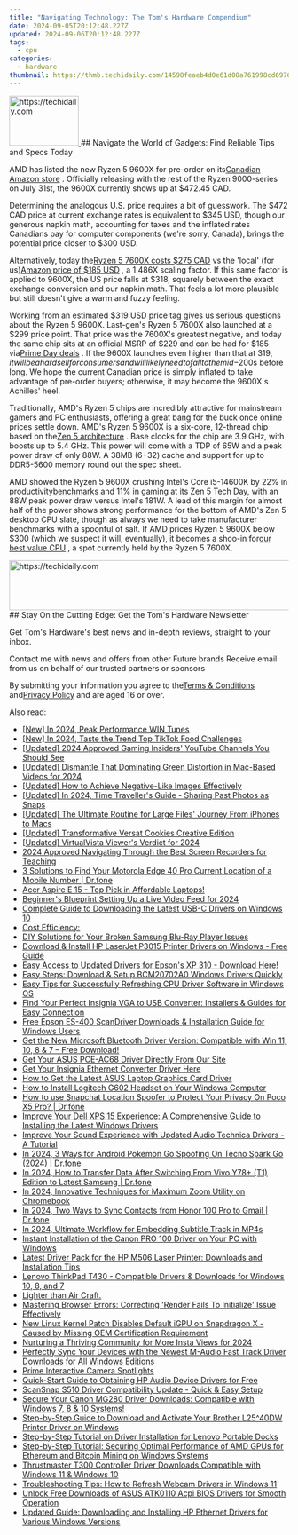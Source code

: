 ```yaml
---
title: "Navigating Technology: The Tom's Hardware Compendium"
date: 2024-09-05T20:12:48.227Z
updated: 2024-09-06T20:12:48.227Z
tags:
  - cpu
categories:
  - hardware
thumbnail: https://thmb.techidaily.com/14598feaeb4d0e61d08a761998cd6976c067dba5c944d538d367654e5b9adad2.jpg
---
```


<!-- affiliate ads begin -->
<a href="https://aligracehair.sjv.io/c/5597632/2115941/19272" target="_top" id="2115941">
  <img src="//a.impactradius-go.com/display-ad/19272-2115941" border="0" alt="https://techidaily.com" width="125" height="90"/>
</a>
<img height="0" width="0" src="https://aligracehair.sjv.io/i/5597632/2115941/19272" style="position:absolute;visibility:hidden;" border="0" />
<!-- affiliate ads end -->
## Navigate the World of Gadgets: Find Reliable Tips and Specs Today

AMD has listed the new Ryzen 5 9600X for pre-order on its[Canadian Amazon store](https://shop-links.co/link/?exclusive=1&publisher_slug=itechdaily19598&url=https%3A%2F%2Ftarget.georiot.com%2FProxy.ashx%3Ftsid%3D45723%26GR%255FURL%3Dhttps%253A%252F%252Famazon.ca%252Fdp%252FB0D6NN6TM7%253Ftag%253Dhawk-future-ca-20%2526ascsubtag%253Dtomshardware-us-8983708545272344516-20) . Officially releasing with the rest of the Ryzen 9000-series on July 31st, the 9600X currently shows up at $472.45 CAD.  
  
 Determining the analogous U.S. price requires a bit of guesswork. The $472 CAD price at current exchange rates is equivalent to $345 USD, though our generous napkin math, accounting for taxes and the inflated rates Canadians pay for computer components (we're sorry, Canada), brings the potential price closer to $300 USD.  
  
 Alternatively, today the[Ryzen 5 7600X costs $275 CAD](https://shop-links.co/link/?exclusive=1&publisher_slug=itechdaily19598&url=https%3A%2F%2Ftarget.georiot.com%2FProxy.ashx%3Ftsid%3D45723%26GR%255FURL%3Dhttps%253A%252F%252Famazon.ca%252FAMD-7600X-12-Thread-Unlocked-Processor%252Fdp%252FB0BBJDS62N%253Ftag%253Dhawk-future-ca-20%2526ascsubtag%253Dtomshardware-us-6673320314666460086-20) vs the 'local' (for us)[Amazon price of $185 USD](https://target.georiot.com/Proxy.ashx?tsid=45723&GR%5FURL=https%3A%2F%2Famazon.com%2FAMD-7600X-12-Thread-Unlocked-Processor%2Fdp%2FB0BBJDS62N%3Ftag%3Dhawk-future-20%26ascsubtag%3Dtomshardware-us-1010452049108629975-20) , a 1.486X scaling factor. If this same factor is applied to 9600X, the US price falls at $318, squarely between the exact exchange conversion and our napkin math. That feels a lot more plausible but still doesn't give a warm and fuzzy feeling.  
  
 Working from an estimated $319 USD price tag gives us serious questions about the Ryzen 5 9600X. Last-gen's Ryzen 5 7600X also launched at a $299 price point. That price was the 7600X's greatest negative, and today the same chip sits at an official MSRP of $229 and can be had for $185 via[Prime Day deals](https://www.tomshardware.com/news/best-deals-on-tech) . If the 9600X launches even higher than that at $319, it will be a hard sell for consumers and will likely need to fall to the mid-$200s before long. We hope the current Canadian price is simply inflated to take advantage of pre-order buyers; otherwise, it may become the 9600X's Achilles' heel.  
  
 Traditionally, AMD's Ryzen 5 chips are incredibly attractive for mainstream gamers and PC enthusiasts, offering a great bang for the buck once online prices settle down. AMD's Ryzen 5 9600X is a six-core, 12-thread chip based on the[Zen 5 architecture](https://www.tomshardware.com/pc-components/cpus/amd-deep-dives-zen-5-ryzen-9000-and-strix-point-cpu-rdna-35-gpu-and-xdna-2-architectures) . Base clocks for the chip are 3.9 GHz, with boosts up to 5.4 GHz. This power will come with a TDP of 65W and a peak power draw of only 88W. A 38MB (6+32) cache and support for up to DDR5-5600 memory round out the spec sheet.  
  
 AMD showed the Ryzen 5 9600X crushing Intel's Core i5-14600K by 22% in productivity[benchmarks](https://www.tomshardware.com/tag/benchmark) and 11% in gaming at its Zen 5 Tech Day, with an 88W peak power draw versus Intel's 181W. A lead of this margin for almost half of the power shows strong performance for the bottom of AMD's Zen 5 desktop CPU slate, though as always we need to take manufacturer benchmarks with a spoonful of salt. If AMD prices Ryzen 5 9600X below $300 (which we suspect it will, eventually), it becomes a shoo-in for[our best value CPU](https://www.tomshardware.com/reviews/best-cpus,3986.html#section-value-best-cpu-for-gaming-200-to-250) , a spot currently held by the Ryzen 5 7600X.

<!-- affiliate ads begin -->
<a href="https://appsumo.8odi.net/c/5597632/2130869/7443" target="_top" id="2130869">
  <img src="//a.impactradius-go.com/display-ad/7443-2130869" border="0" alt="https://techidaily.com" width="600" height="90"/>
</a>
<img height="0" width="0" src="https://appsumo.8odi.net/i/5597632/2130869/7443" style="position:absolute;visibility:hidden;" border="0" />
<!-- affiliate ads end -->
## Stay On the Cutting Edge: Get the Tom's Hardware Newsletter

 Get Tom's Hardware's best news and in-depth reviews, straight to your inbox.

 Contact me with news and offers from other Future brands  Receive email from us on behalf of our trusted partners or sponsors

 By submitting your information you agree to the[Terms & Conditions](https://futureplc.com/terms-conditions/) and[Privacy Policy](https://futureplc.com/privacy-policy/) and are aged 16 or over.

<ins class="adsbygoogle"
     style="display:block"
     data-ad-format="autorelaxed"
     data-ad-client="ca-pub-7571918770474297"
     data-ad-slot="1223367746"></ins>



<ins class="adsbygoogle"
     style="display:block"
     data-ad-client="ca-pub-7571918770474297"
     data-ad-slot="8358498916"
     data-ad-format="auto"
     data-full-width-responsive="true"></ins>

<span class="atpl-alsoreadstyle">Also read:</span>
<div><ul>
<li><a href="https://article-tips.techidaily.com/new-in-2024-peak-performance-win-tunes/"><u>[New] In 2024, Peak Performance WIN Tunes</u></a></li>
<li><a href="https://tiktok-clips.techidaily.com/new-in-2024-taste-the-trend-top-tiktok-food-challenges/"><u>[New] In 2024, Taste the Trend Top TikTok Food Challenges</u></a></li>
<li><a href="https://eaxpv-info.techidaily.com/updated-2024-approved-gaming-insiders-youtube-channels-you-should-see/"><u>[Updated] 2024 Approved Gaming Insiders' YouTube Channels You Should See</u></a></li>
<li><a href="https://youtube-docs.techidaily.com/ed-dismantle-that-dominating-green-distortion-in-mac-based-videos-for-2024/"><u>[Updated] Dismantle That Dominating Green Distortion in Mac-Based Videos for 2024</u></a></li>
<li><a href="https://some-techniques.techidaily.com/updated-how-to-achieve-negative-like-images-effectively/"><u>[Updated] How to Achieve Negative-Like Images Effectively</u></a></li>
<li><a href="https://snapchat-videos.techidaily.com/updated-in-2024-time-travellers-guide-sharing-past-photos-as-snaps/"><u>[Updated] In 2024, Time Traveller's Guide - Sharing Past Photos as Snaps</u></a></li>
<li><a href="https://some-approaches.techidaily.com/updated-the-ultimate-routine-for-large-files-journey-from-iphones-to-macs/"><u>[Updated] The Ultimate Routine for Large Files' Journey From iPhones to Macs</u></a></li>
<li><a href="https://some-guidance.techidaily.com/updated-transformative-versat-cookies-creative-edition/"><u>[Updated] Transformative Versat Cookies Creative Edition</u></a></li>
<li><a href="https://screen-recording.techidaily.com/updated-virtualvista-viewers-verdict-for-2024/"><u>[Updated] VirtualVista Viewer's Verdict for 2024</u></a></li>
<li><a href="https://screen-sharing-recording.techidaily.com/2024-approved-navigating-through-the-best-screen-recorders-for-teaching/"><u>2024 Approved Navigating Through the Best Screen Recorders for Teaching</u></a></li>
<li><a href="https://android-location-track.techidaily.com/3-solutions-to-find-your-motorola-edge-40-pro-current-location-of-a-mobile-number-drfone-by-drfone-virtual-android/"><u>3 Solutions to Find Your Motorola Edge 40 Pro Current Location of a Mobile Number | Dr.fone</u></a></li>
<li><a href="https://buynow-tips.techidaily.com/acer-aspire-e-15-top-pick-in-affordable-laptops/"><u>Acer Aspire E 15 - Top Pick in Affordable Laptops!</u></a></li>
<li><a href="https://extra-lessons.techidaily.com/beginners-blueprint-setting-up-a-live-video-feed-for-2024/"><u>Beginner's Blueprint Setting Up a Live Video Feed for 2024</u></a></li>
<li><a href="https://hardware-updates.techidaily.com/complete-guide-to-downloading-the-latest-usb-c-drivers-on-windows-10/"><u>Complete Guide to Downloading the Latest USB-C Drivers on Windows 10</u></a></li>
<li><a href="https://hardware-updates.techidaily.com/cost-efficiency/"><u>Cost Efficiency:</u></a></li>
<li><a href="https://hardware-updates.techidaily.com/diy-solutions-for-your-broken-samsung-blu-ray-player-issues/"><u>DIY Solutions for Your Broken Samsung Blu-Ray Player Issues</u></a></li>
<li><a href="https://hardware-updates.techidaily.com/download-and-install-hp-laserjet-p3015-printer-drivers-on-windows-free-guide/"><u>Download & Install HP LaserJet P3015 Printer Drivers on Windows - Free Guide</u></a></li>
<li><a href="https://hardware-updates.techidaily.com/easy-access-to-updated-drivers-for-epsons-xp-310-download-here/"><u>Easy Access to Updated Drivers for Epson's XP 310 - Download Here!</u></a></li>
<li><a href="https://hardware-updates.techidaily.com/easy-steps-download-and-setup-bcm20702a0-windows-drivers-quickly/"><u>Easy Steps: Download & Setup BCM20702A0 Windows Drivers Quickly</u></a></li>
<li><a href="https://hardware-updates.techidaily.com/easy-tips-for-successfully-refreshing-cpu-driver-software-in-windows-os/"><u>Easy Tips for Successfully Refreshing CPU Driver Software in Windows OS</u></a></li>
<li><a href="https://hardware-updates.techidaily.com/find-your-perfect-insignia-vga-to-usb-converter-installers-and-guides-for-easy-connection/"><u>Find Your Perfect Insignia VGA to USB Converter: Installers & Guides for Easy Connection</u></a></li>
<li><a href="https://hardware-updates.techidaily.com/free-epson-es-400-scandriver-downloads-and-installation-guide-for-windows-users/"><u>Free Epson ES-400 ScanDriver Downloads & Installation Guide for Windows Users</u></a></li>
<li><a href="https://hardware-updates.techidaily.com/get-the-new-microsoft-bluetooth-driver-version-compatible-with-win-11-10-8-and-7-free-download/"><u>Get the New Microsoft Bluetooth Driver Version: Compatible with Win 11, 10, 8 & 7 – Free Download!</u></a></li>
<li><a href="https://hardware-updates.techidaily.com/get-your-asus-pce-ac68-driver-directly-from-our-site/"><u>Get Your ASUS PCE-AC68 Driver Directly From Our Site</u></a></li>
<li><a href="https://hardware-updates.techidaily.com/1722974395812-get-your-insignia-ethernet-converter-driver-here/"><u>Get Your Insignia Ethernet Converter Driver Here</u></a></li>
<li><a href="https://hardware-updates.techidaily.com/how-to-get-the-latest-asus-laptop-graphics-card-driver/"><u>How to Get the Latest ASUS Laptop Graphics Card Driver</u></a></li>
<li><a href="https://hardware-updates.techidaily.com/how-to-install-logitech-g602-headset-on-your-windows-computer/"><u>How to Install Logitech G602 Headset on Your Windows Computer</u></a></li>
<li><a href="https://change-location.techidaily.com/how-to-use-snapchat-location-spoofer-to-protect-your-privacy-on-poco-x5-pro-drfone-by-drfone-virtual-android/"><u>How to use Snapchat Location Spoofer to Protect Your Privacy On Poco X5 Pro? | Dr.fone</u></a></li>
<li><a href="https://hardware-updates.techidaily.com/improve-your-dell-xps-15-experience-a-comprehensive-guide-to-installing-the-latest-windows-drivers/"><u>Improve Your Dell XPS 15 Experience: A Comprehensive Guide to Installing the Latest Windows Drivers</u></a></li>
<li><a href="https://hardware-updates.techidaily.com/improve-your-sound-experience-with-updated-audio-technica-drivers-a-tutorial/"><u>Improve Your Sound Experience with Updated Audio Technica Drivers - A Tutorial</u></a></li>
<li><a href="https://android-pokemon-go.techidaily.com/in-2024-3-ways-for-android-pokemon-go-spoofing-on-tecno-spark-go-2024-drfone-by-drfone-virtual-android/"><u>In 2024, 3 Ways for Android Pokemon Go Spoofing On Tecno Spark Go (2024) | Dr.fone</u></a></li>
<li><a href="https://android-transfer.techidaily.com/in-2024-how-to-transfer-data-after-switching-from-vivo-y78plus-t1-edition-to-latest-samsung-drfone-by-drfone-transfer-from-android-transfer-from-android/"><u>In 2024, How to Transfer Data After Switching From Vivo Y78+ (T1) Edition to Latest Samsung | Dr.fone</u></a></li>
<li><a href="https://some-techniques.techidaily.com/in-2024-innovative-techniques-for-maximum-zoom-utility-on-chromebook/"><u>In 2024, Innovative Techniques for Maximum Zoom Utility on Chromebook</u></a></li>
<li><a href="https://android-transfer.techidaily.com/in-2024-two-ways-to-sync-contacts-from-honor-100-pro-to-gmail-drfone-by-drfone-transfer-from-android-transfer-from-android/"><u>In 2024, Two Ways to Sync Contacts from Honor 100 Pro to Gmail | Dr.fone</u></a></li>
<li><a href="https://some-approaches.techidaily.com/in-2024-ultimate-workflow-for-embedding-subtitle-track-in-mp4s/"><u>In 2024, Ultimate Workflow for Embedding Subtitle Track in MP4s</u></a></li>
<li><a href="https://hardware-updates.techidaily.com/instant-installation-of-the-canon-pro-100-driver-on-your-pc-with-windows/"><u>Instant Installation of the Canon PRO 100 Driver on Your PC with Windows</u></a></li>
<li><a href="https://hardware-updates.techidaily.com/latest-driver-pack-for-the-hp-m506-laser-printer-downloads-and-installation-tips/"><u>Latest Driver Pack for the HP M506 Laser Printer: Downloads and Installation Tips</u></a></li>
<li><a href="https://hardware-updates.techidaily.com/lenovo-thinkpad-t430-compatible-drivers-and-downloads-for-windows-10-8-and-7/"><u>Lenovo ThinkPad T430 - Compatible Drivers & Downloads for Windows 10, 8, and 7</u></a></li>
<li><a href="https://hardware-updates.techidaily.com/1722973502715-lighter-than-air-craft/"><u>Lighter than Air Craft.</u></a></li>
<li><a href="https://common-error.techidaily.com/mastering-browser-errors-correcting-render-fails-to-initialize-issue-effectively/"><u>Mastering Browser Errors: Correcting 'Render Fails To Initialize' Issue Effectively</u></a></li>
<li><a href="https://hardware-updates.techidaily.com/new-linux-kernel-patch-disables-default-igpu-on-snapdragon-x-caused-by-missing-oem-certification-requirement/"><u>New Linux Kernel Patch Disables Default iGPU on Snapdragon X - Caused by Missing OEM Certification Requirement</u></a></li>
<li><a href="https://instagram-videos.techidaily.com/nurturing-a-thriving-community-for-more-insta-views-for-2024/"><u>Nurturing a Thriving Community for More Insta Views for 2024</u></a></li>
<li><a href="https://hardware-updates.techidaily.com/perfectly-sync-your-devices-with-the-newest-m-audio-fast-track-driver-downloads-for-all-windows-editions/"><u>Perfectly Sync Your Devices with the Newest M-Audio Fast Track Driver Downloads for All Windows Editions</u></a></li>
<li><a href="https://screen-activity-recording.techidaily.com/prime-interactive-camera-spotlights/"><u>Prime Interactive Camera Spotlights</u></a></li>
<li><a href="https://driver-download.techidaily.com/quick-start-guide-to-obtaining-hp-audio-device-drivers-for-free/"><u>Quick-Start Guide to Obtaining HP Audio Device Drivers for Free</u></a></li>
<li><a href="https://hardware-updates.techidaily.com/scansnap-s510-driver-compatibility-update-quick-and-easy-setup/"><u>ScanSnap S510 Driver Compatibility Update - Quick & Easy Setup</u></a></li>
<li><a href="https://hardware-updates.techidaily.com/secure-your-canon-mg280-driver-downloads-compatible-with-windows-7-8-and-10-systems/"><u>Secure Your Canon MG280 Driver Downloads: Compatible with Windows 7, 8 & 10 Systems!</u></a></li>
<li><a href="https://hardware-updates.techidaily.com/step-by-step-guide-to-download-and-activate-your-brother-l2540dw-printer-driver-on-windows/"><u>Step-by-Step Guide to Download and Activate Your Brother L25^40DW Printer Driver on Windows</u></a></li>
<li><a href="https://hardware-updates.techidaily.com/step-by-step-tutorial-on-driver-installation-for-lenovo-portable-docks/"><u>Step-by-Step Tutorial on Driver Installation for Lenovo Portable Docks</u></a></li>
<li><a href="https://hardware-updates.techidaily.com/step-by-step-tutorial-securing-optimal-performance-of-amd-gpus-for-ethereum-and-bitcoin-mining-on-windows-systems/"><u>Step-by-Step Tutorial: Securing Optimal Performance of AMD GPUs for Ethereum and Bitcoin Mining on Windows Systems</u></a></li>
<li><a href="https://hardware-updates.techidaily.com/thrustmaster-t300-controller-driver-downloads-compatible-with-windows-11-and-windows-10/"><u>Thrustmaster T300 Controller Driver Downloads Compatible with Windows 11 & Windows 10</u></a></li>
<li><a href="https://hardware-updates.techidaily.com/troubleshooting-tips-how-to-refresh-webcam-drivers-in-windows-11/"><u>Troubleshooting Tips: How to Refresh Webcam Drivers in Windows 11</u></a></li>
<li><a href="https://hardware-updates.techidaily.com/unlock-free-downloads-of-asus-atk0110-acpi-bios-drivers-for-smooth-operation/"><u>Unlock Free Downloads of ASUS ATK0110 Acpi BIOS Drivers for Smooth Operation</u></a></li>
<li><a href="https://hardware-updates.techidaily.com/updated-guide-downloading-and-installing-hp-ethernet-drivers-for-various-windows-versions/"><u>Updated Guide: Downloading and Installing HP Ethernet Drivers for Various Windows Versions</u></a></li>
</ul></div>
